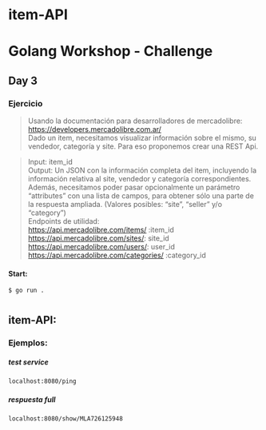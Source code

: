 # item-API
# Golang Workshop - Challenge
## Day 3  
### Ejercicio

> Usando la documentación para desarrolladores de mercadolibre:
> https://developers.mercadolibre.com.ar/  
> Dado un item, necesitamos visualizar información sobre el mismo, su vendedor, categoría y site. Para eso proponemos crear una REST Api.

>Input: item_id  
>Output: Un JSON con la información completa del item, incluyendo la información relativa al site, vendedor y categoría correspondientes.
>Además, necesitamos poder pasar opcionalmente un parámetro “attributes” con una lista de campos, para obtener sólo una parte de la respuesta ampliada. 
> (Valores posibles: “site”, “seller” y/o “category”)  
>Endpoints de utilidad:  
https://api.mercadolibre.com/items/ :item_id  
https://api.mercadolibre.com/sites/: site_id  
https://api.mercadolibre.com/users/: user_id  
https://api.mercadolibre.com/categories/ :category_id  

#### Start:
```sh
$ go run .
```
#
## item-API:
### Ejemplos:
##### test service
```sh
localhost:8080/ping
```
##### respuesta full
```sh
localhost:8080/show/MLA726125948
```
